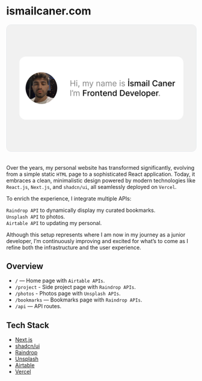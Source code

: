 # ismailcaner.com

<img src="public/images/og.png" alt="ismaikcaner.com — İsmail Caner" style="border-radius: 12px; border: 1px solid #e5e7eb" />

<br>
<br>

Over the years, my personal website has transformed significantly, evolving from a simple static `HTML` page to a sophisticated React application. Today, it embraces a clean, minimalistic design powered by modern technologies like `React.js`, `Next.js`, and `shadcn/ui`, all seamlessly deployed on `Vercel`.

To enrich the experience, I integrate multiple APIs:

`Raindrop API` to dynamically display my curated bookmarks. <br />
`Unsplash API` to photos.<br />
`Airtable API` to updating my personal.<br />

Although this setup represents where I am now in my journey as a junior developer, I’m continuously improving and excited for what’s to come as I refine both the infrastructure and the user experience.

## Overview

- `/` — Home page with `Airtable APIs`.
- `/project` - Side project page with `Raindrop APIs`.
- `/photos` - Photos page with `Unsplash APIs`.
- `/bookmarks` — Bookmarks page with `Raindrop APIs`.
- `/api` — API routes.

## Tech Stack

- [Next.js](https://nextjs.org)
- [shadcn/ui](https://ui.shadcn.com)
- [Raindrop](https://raindrop.io)
- [Unsplash](https://ui.shadcn.com)
- [Airtable](https://ui.shadcn.com)
- [Vercel](https://vercel.com)
